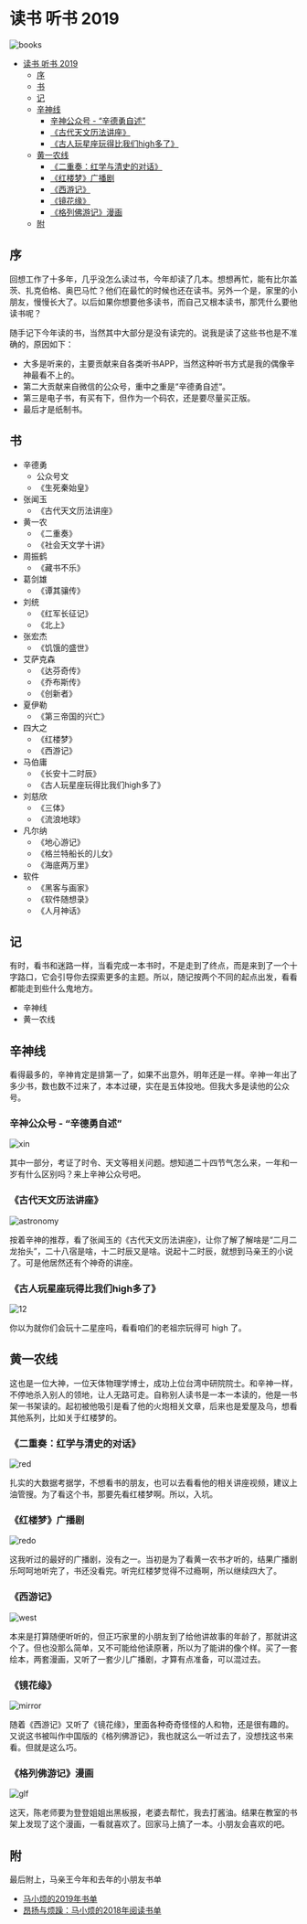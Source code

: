 # 读书 听书 2019

![books](img/books.jpeg)

- [读书 听书 2019](#读书-听书-2019)
  - [序](#序)
  - [书](#书)
  - [记](#记)
  - [辛神线](#辛神线)
    - [辛神公众号 - “辛德勇自述”](#辛神公众号---辛德勇自述)
    - [《古代天文历法讲座》](#古代天文历法讲座)
    - [《古人玩星座玩得比我们high多了》](#古人玩星座玩得比我们high多了)
  - [黄一农线](#黄一农线)
    - [《二重奏：红学与清史的对话》](#二重奏红学与清史的对话)
    - [《红楼梦》广播剧](#红楼梦广播剧)
    - [《西游记》](#西游记)
    - [《镜花缘》](#镜花缘)
    - [《格列佛游记》漫画](#格列佛游记漫画)
  - [附](#附)

## 序

回想工作了十多年，几乎没怎么读过书，今年却读了几本。想想再忙，能有比尔盖茨、扎克伯格、奥巴马忙？他们在最忙的时候也还在读书。另外一个是，家里的小朋友，慢慢长大了。以后如果你想要他多读书，而自己又根本读书，那凭什么要他读书呢？

随手记下今年读的书，当然其中大部分是没有读完的。说我是读了这些书也是不准确的，原因如下：
- 大多是听来的，主要贡献来自各类听书APP，当然这种听书方式是我的偶像辛神最看不上的。
- 第二大贡献来自微信的公众号，重中之重是“辛德勇自述“。
- 第三是电子书，有买有下，但作为一个码农，还是要尽量买正版。
- 最后才是纸制书。

## 书

- 辛德勇
    - 公众号文
    - 《生死秦始皇》
- 张闻玉
    - 《古代天文历法讲座》
- 黄一农
    - 《二重奏》 
    - 《社会天文学十讲》
- 周振鹤
    - 《藏书不乐》
- 葛剑雄
    - 《谭其骧传》
- 刘统
    - 《红军长征记》
    - 《北上》
- 张宏杰
    - 《饥饿的盛世》
- 艾萨克森
    - 《达芬奇传》
    - 《乔布斯传》
    - 《创新者》
- 夏伊勒
    - 《第三帝国的兴亡》
- 四大之
    - 《红楼梦》
    - 《西游记》
- 马伯庸
    - 《长安十二时辰》
    - 《古人玩星座玩得比我们high多了》
- 刘慈欣
    - 《三体》
    - 《流浪地球》
- 凡尔纳
    - 《地心游记》
    - 《格兰特船长的儿女》
    - 《海底两万里》
- 软件
    - 《黑客与画家》
    - 《软件随想录》
    - 《人月神话》


## 记

有时，看书和迷路一样，当看完成一本书时，不是走到了终点，而是来到了一个十字路口，它会引导你去探索更多的主题。所以，随记按两个不同的起点出发，看看都能走到些什么鬼地方。

- 辛神线
- 黄一农线

## 辛神线

看得最多的，辛神肯定是排第一了，如果不出意外，明年还是一样。辛神一年出了多少书，数也数不过来了，本本过硬，实在是五体投地。但我大多是读他的公众号。

### 辛神公众号 - “辛德勇自述”

![xin](img/xin.jpg)

其中一部分，考证了时令、天文等相关问题。想知道二十四节气怎么来，一年和一岁有什么区别吗？来上辛神公众号吧。

### 《古代天文历法讲座》

![astronomy](img/astronomy.jpeg)

按着辛神的推荐，看了张闻玉的《古代天文历法讲座》，让你了解了解啥是“二月二龙抬头”，二十八宿是啥，十二时辰又是啥。说起十二时辰，就想到马亲王的小说了。可是他居然还有个神奇的讲座。

### 《古人玩星座玩得比我们high多了》

![12](img/12.jpg)

你以为就你们会玩十二星座吗，看看咱们的老祖宗玩得可 high 了。

## 黄一农线

这也是一位大神，一位天体物理学博士，成功上位台湾中研院院士。和辛神一样，不停地杀入别人的领地，让人无路可走。自称别人读书是一本一本读的，他是一书架一书架读的。起初被他吸引是看了他的火炮相关文章，后来也是爱屋及乌，想看其他系列，比如关于红楼梦的。

### 《二重奏：红学与清史的对话》

![red](img/red.jpg)

扎实的大数据考据学，不想看书的朋友，也可以去看看他的相关讲座视频，建议上油管搜。为了看这个书，那要先看红楼梦啊。所以，入坑。

### 《红楼梦》广播剧

![redo](img/redo.jpg)

这我听过的最好的广播剧，没有之一。当初是为了看黄一农书才听的，结果广播剧乐呵呵地听完了，书还没看完。听完红楼梦觉得不过瘾啊，所以继续四大了。

### 《西游记》

![west](img/west.jpg)

本来是打算随便听听的，但正巧家里的小朋友到了给他讲故事的年龄了，那就讲这个了。但也没那么简单，又不可能给他读原著，所以为了能讲的像个样。买了一套绘本，两套漫画，又听了一套少儿广播剧，才算有点准备，可以混过去。

### 《镜花缘》

![mirror](img/mirror.jpg)

随着《西游记》又听了《镜花缘》，里面各种奇奇怪怪的人和物，还是很有趣的。又说这书被叫作中国版的《格列佛游记》，我也就这么一听过去了，没想找这书来看。但就是这么巧。

### 《格列佛游记》漫画

![glf](img/glf.jpg)

这天，陈老师要为登登姐姐出黑板报，老婆去帮忙，我去打酱油。结果在教室的书架上发现了这个漫画，一看就喜欢了。回家马上搞了一本。小朋友会喜欢的吧。

## 附

最后附上，马亲王今年和去年的小朋友书单

- [马小烦的2019年书单](https://mp.weixin.qq.com/s/r1GO_5EB4_NWPa1unbkrWg)
- [昂扬与烦躁：马小烦的2018年阅读书单](https://mp.weixin.qq.com/s/8uXZDLCWHjV6RxOWn2XnqA)